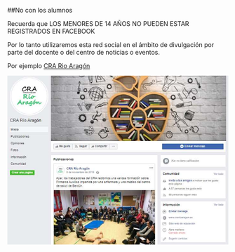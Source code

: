 ##No con los alumnos

Recuerda que LOS MENORES DE 14 AÑOS NO PUEDEN ESTAR REGISTRADOS EN FACEBOOK

Por lo tanto utilizaremos esta red social en el ámbito de divulgación por parte del docente o del centro de noticias o eventos.

Por ejemplo [CRA Rio Aragón](https://www.facebook.com/CRA-R%C3%ADo-Arag%C3%B3n-974451496277989/?modal=admin_todo_tour)

![](/assets/face-crarioaragon.jpg)

